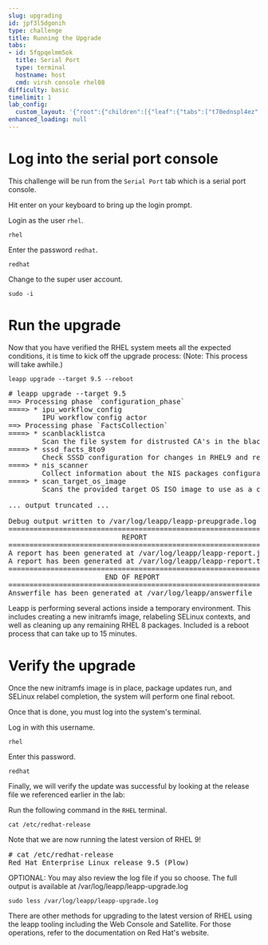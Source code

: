 ```yaml
---
slug: upgrading
id: jpf3l5dgonih
type: challenge
title: Running the Upgrade
tabs:
- id: 5fqpqelmm5ok
  title: Serial Port
  type: terminal
  hostname: host
  cmd: virsh console rhel08
difficulty: basic
timelimit: 1
lab_config:
  custom_layout: '{"root":{"children":[{"leaf":{"tabs":["t70ednspl4ez","5fqpqelmm5ok"],"activeTabId":"5fqpqelmm5ok","size":66}},{"leaf":{"tabs":["assignment"],"activeTabId":"assignment","size":32}}],"orientation":"Horizontal"}}'
enhanced_loading: null
---
```


Log into the serial port console
===

This challenge will be run from the `Serial Port` tab which is a serial port console.

Hit enter on your keyboard to bring up the login prompt.

Login as the user `rhel`.

```bash,run
rhel
```

Enter the password `redhat`.

```bash,run
redhat
```

Change to the super user account.

```bash,run
sudo -i
```

Run the upgrade
===

Now that you have verified the RHEL system meets all the expected conditions, it is time to kick off the upgrade process:
(Note: This process will take awhile.)

```bash,run
leapp upgrade --target 9.5 --reboot
```

<pre class=file>
# leapp upgrade --target 9.5
==> Processing phase `configuration_phase`
====> * ipu_workflow_config
        IPU workflow config actor
==> Processing phase `FactsCollection`
====> * scanblacklistca
        Scan the file system for distrusted CA's in the blacklist directory.
====> * sssd_facts_8to9
        Check SSSD configuration for changes in RHEL9 and report them in model.
====> * nis_scanner
        Collect information about the NIS packages configuration.
====> * scan_target_os_image
        Scans the provided target OS ISO image to use as a content source for the IPU, if any.

... output truncated ...

Debug output written to /var/log/leapp/leapp-preupgrade.log
============================================================
                           REPORT
============================================================
A report has been generated at /var/log/leapp/leapp-report.json
A report has been generated at /var/log/leapp/leapp-report.txt
============================================================
                       END OF REPORT
============================================================
Answerfile has been generated at /var/log/leapp/answerfile
</pre>

Leapp is performing several actions inside a temporary environment. This includes creating a new initramfs image, relabeling SELinux contexts, and well as cleaning up any remaining RHEL 8 packages. Included is a reboot process that can take up to 15 minutes.

Verify the upgrade
===
Once the new initramfs image is in place, package updates run, and SELinux relabel completion, the system will perform one final reboot.

Once that is done, you must log into the system's terminal.

Log in with this username.
```bash,run
rhel
```

Enter this password.
```bash,run
redhat
```

Finally, we will verify the update was successful by looking at the release file we referenced earlier in the lab:

Run the following command in the `RHEL` terminal.

```bash,run
cat /etc/redhat-release
```

Note that we are now running the latest version of RHEL 9!

<pre class=file>
# cat /etc/redhat-release
Red Hat Enterprise Linux release 9.5 (Plow)
</pre>

OPTIONAL: You may also review the log file if you so choose. The full output is available at /var/log/leapp/leapp-upgrade.log

```bash,run
sudo less /var/log/leapp/leapp-upgrade.log
```

There are other methods for upgrading to the latest version of RHEL using the leapp tooling including the Web Console and Satellite. For those operations, refer to the documentation on Red Hat's website.